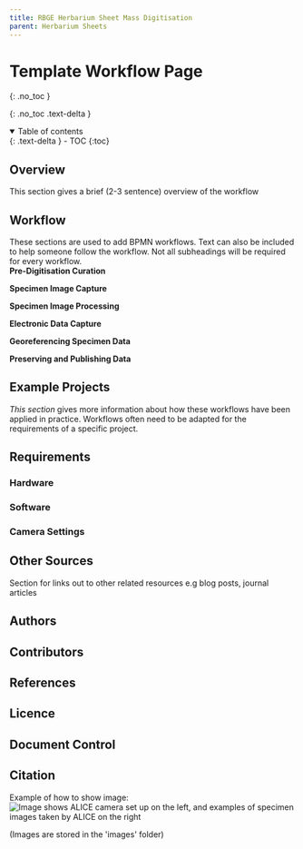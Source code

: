 ```yaml
---
title: RBGE Herbarium Sheet Mass Digitisation
parent: Herbarium Sheets
---
```

# Template Workflow Page
{: .no_toc }

  {: .no_toc .text-delta }
<details open markdown="block">
  <summary>
    Table of contents
  </summary>
  {: .text-delta }
- TOC
{:toc}
</details>
 
## Overview
This section gives a brief (2-3 sentence) overview of the workflow
## Workflow
These sections are used to add BPMN workflows. Text can also be included to help someone follow the workflow. Not all subheadings will be required for every workflow.\
**Pre-Digitisation Curation**

**Specimen Image Capture**

**Specimen Image Processing**

**Electronic Data Capture** 

**Georeferencing Specimen Data**

**Preserving and Publishing Data**

## Example Projects
*This section* gives more information about how these workflows have been applied in practice. Workflows often need to be adapted for the requirements of a specific project.

## Requirements
### Hardware

### Software

### Camera Settings

## Other Sources
Section for links out to other related resources e.g blog posts, journal articles

## Authors

## Contributors

## References

## Licence

## Document Control

## Citation

Example of how to show image: ![Image shows ALICE camera set up on the left, and examples of specimen images taken by ALICE on the right](https://github.com/lmfrench/lmfrench.github.io/blob/main/images/ALICE.PNG?raw=true)


(Images are stored in the 'images' folder)
